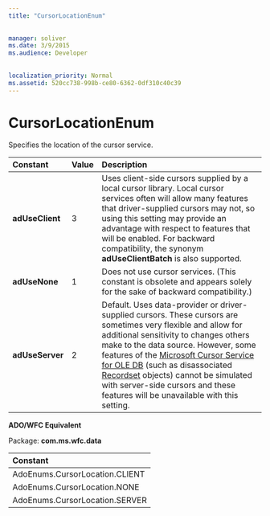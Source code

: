 ```yaml
---
title: "CursorLocationEnum"
  
  
manager: soliver
ms.date: 3/9/2015
ms.audience: Developer
 
  
localization_priority: Normal
ms.assetid: 520cc738-998b-ce80-6362-0df310c40c39
---
```


# CursorLocationEnum

Specifies the location of the cursor service.
  
|**Constant**|**Value**|**Description**|
|:-----|:-----|:-----|
|**adUseClient** <br/> |3  <br/> |Uses client-side cursors supplied by a local cursor library. Local cursor services often will allow many features that driver-supplied cursors may not, so using this setting may provide an advantage with respect to features that will be enabled. For backward compatibility, the synonym **adUseClientBatch** is also supported.  <br/> |
|**adUseNone** <br/> |1  <br/> |Does not use cursor services. (This constant is obsolete and appears solely for the sake of backward compatibility.)  <br/> |
|**adUseServer** <br/> |2  <br/> |Default. Uses data-provider or driver-supplied cursors. These cursors are sometimes very flexible and allow for additional sensitivity to changes others make to the data source. However, some features of the [Microsoft Cursor Service for OLE DB](microsoft-cursor-service-for-ole-db-ado-service-component.md) (such as disassociated [Recordset](recordset-object-ado.md) objects) cannot be simulated with server-side cursors and these features will be unavailable with this setting.  <br/> |
   
 **ADO/WFC Equivalent**
  
Package: **com.ms.wfc.data**
  
|**Constant**|
|:-----|
|AdoEnums.CursorLocation.CLIENT  <br/> |
|AdoEnums.CursorLocation.NONE  <br/> |
|AdoEnums.CursorLocation.SERVER  <br/> |
   


